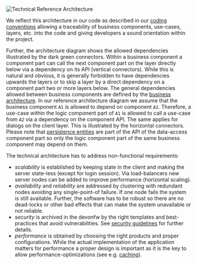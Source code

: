 
![Technical Reference Architecture](https://devonfw.com/website/pages/docs/images/T-Architecture.svg)

We reflect this architecture in our code as described in our [coding conventions](https://github.com/devonfw/devon4j/blob/master/documentation/coding-conventions.asciidoc#packages) allowing a traceability of business components, use-cases, layers, etc. into the code and giving
developers a sound orientation within the project.

Further, the architecture diagram shows the allowed dependencies illustrated by the dark green connectors.
Within a business component a component part can call the next component part on the layer directly below via a dependency on its API (vertical connectors).
While this is natural and obvious, it is generally forbidden to have dependencies upwards the layers
or to skip a layer by a direct dependency on a component part two or more layers below.
The general dependencies allowed between business components are defined by the [business architecture](https://github.com/devonfw/devon4j/blob/master/documentation/architecture.asciidoc#business-architecture).
In our reference architecture diagram we assume that the business component `A1` is allowed to depend
on component `A2`. Therefore, a use-case within the logic component part of `A1` is allowed to call a
use-case from `A2` via a dependency on the component API. The same applies for dialogs on the client layer.
This is illustrated by the horizontal connectors. Please note that [persistence entities](https://github.com/devonfw/devon4j/blob/master/documentation/guide-jpa.asciidoc#entity) are part of the API of the data-access component part so only the logic component part of the same
business component may depend on them.

The technical architecture has to address non-functional requirements:

* *scalability* 
is established by keeping state in the client and making the server state-less (except for login session). Via load-balancers new server nodes can be added to improve performance (horizontal scaling).
* *availability* and *reliability* 
are addressed by clustering with redundant nodes avoiding any single-point-of failure. If one node fails the system is still available. Further, the software has to be robust so there are no dead-locks or other bad effects that can make the system unavailable or not reliable.
* *security* 
is archived in the devonfw by the right templates and best-practices that avoid vulnerabilities. See [security guidelines](https://github.com/devonfw/devon4j/blob/master/documentation/guide-security.asciidoc) for further details.
* *performance* 
is obtained by choosing the right products and proper configurations. While the actual implementation of the application matters for performance a proper design is important as it is the key to allow performance-optimizations (see e.g. [caching](https://github.com/devonfw/devon4j/blob/master/documentation/guide-caching.asciidoc)).